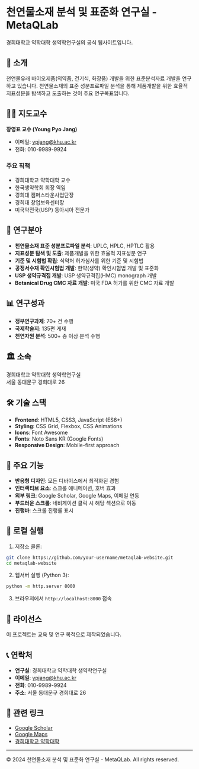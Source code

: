# 천연물소재 분석 및 표준화 연구실 - MetaQLab

경희대학교 약학대학 생약학연구실의 공식 웹사이트입니다.

## 🌟 소개

천연물유래 바이오제품(의약품, 건기식, 화장품) 개발을 위한 표준분석자료 개발을 연구하고 있습니다. 천연물소재의 표준 성분프로파일 분석을 통해 제품개발을 위한 효율적 지표성분을 탐색하고 도출하는 것이 주요 연구목표입니다.

## 👨‍🏫 지도교수

**장영표 교수 (Young Pyo Jang)**
- 이메일: ypjang@khu.ac.kr
- 전화: 010-9989-9924

### 주요 직책
- 경희대학교 약학대학 교수
- 한국생약학회 회장 역임
- 경희대 캠퍼스타운사업단장
- 경희대 창업보육센터장
- 미국약전국(USP) 동아시아 전문가

## 🔬 연구분야

- **천연물소재 표준 성분프로파일 분석**: UPLC, HPLC, HPTLC 활용
- **지표성분 탐색 및 도출**: 제품개발을 위한 효율적 지표성분 연구
- **기준 및 시험법 확립**: 식약처 허가심사를 위한 기준 및 시험법
- **공정서수재 확인시험법 개발**: 한약(생약) 확인시험법 개발 및 표준화
- **USP 생약규격집 개발**: USP 생약규격집(HMC) monograph 개발
- **Botanical Drug CMC 자료 개발**: 미국 FDA 허가를 위한 CMC 자료 개발

## 📊 연구성과

- **정부연구과제**: 70+ 건 수행
- **국제학술지**: 135편 게재
- **천연자원 분석**: 500+ 종 이상 분석 수행

## 🏛️ 소속

경희대학교 약학대학 생약학연구실  
서울 동대문구 경희대로 26

## 🛠️ 기술 스택

- **Frontend**: HTML5, CSS3, JavaScript (ES6+)
- **Styling**: CSS Grid, Flexbox, CSS Animations
- **Icons**: Font Awesome
- **Fonts**: Noto Sans KR (Google Fonts)
- **Responsive Design**: Mobile-first approach

## 📱 주요 기능

- **반응형 디자인**: 모든 디바이스에서 최적화된 경험
- **인터랙티브 요소**: 스크롤 애니메이션, 호버 효과
- **외부 링크**: Google Scholar, Google Maps, 이메일 연동
- **부드러운 스크롤**: 네비게이션 클릭 시 해당 섹션으로 이동
- **진행바**: 스크롤 진행률 표시

## 🚀 로컬 실행

1. 저장소 클론:
```bash
git clone https://github.com/your-username/metaqlab-website.git
cd metaqlab-website
```

2. 웹서버 실행 (Python 3):
```bash
python -m http.server 8000
```

3. 브라우저에서 `http://localhost:8000` 접속

## 📄 라이선스

이 프로젝트는 교육 및 연구 목적으로 제작되었습니다.

## 📞 연락처

- **연구실**: 경희대학교 약학대학 생약학연구실
- **이메일**: ypjang@khu.ac.kr
- **전화**: 010-9989-9924
- **주소**: 서울 동대문구 경희대로 26

## 🔗 관련 링크

- [Google Scholar](https://scholar.google.com/citations?hl=ko&user=YOUR_SCHOLAR_ID&view_op=list_works)
- [Google Maps](https://www.google.com/maps/search/경희대학교+약학대학+서울+동대문구+경희대로+26)
- [경희대학교 약학대학](https://pharmacy.khu.ac.kr/)

---

© 2024 천연물소재 분석 및 표준화 연구실 - MetaQLab. All rights reserved.
